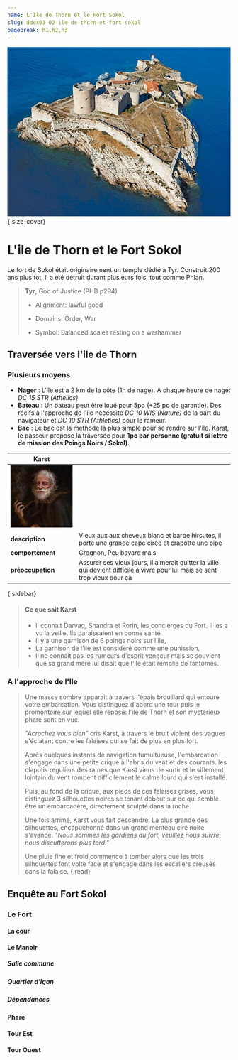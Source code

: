 ```yaml
---
name: L'Ile de Thorn et le Fort Sokol
slug: ddex01-02-ile-de-thorn-et-fort-sokol
pagebreak: h1,h2,h3
---
```


![Cover Image](ressources/chateau_if.jpg){.size-cover}

# L'ile de Thorn et le Fort Sokol

Le fort de Sokol était originairement un temple dédié à Tyr. Construit 200 ans plus tot, il a été détruit durant plusieurs fois, tout comme Phlan.

> **Tyr**,  God of Justice (PHB p294)
> 
> - Alignment: lawful good
> 
> - Domains: Order, War
> 
> - Symbol: Balanced scales resting on a warhammer 

## Traversée vers l'ile de Thorn

### Plusieurs moyens

- **Nager** : L'île est à 2 km de la côte (1h de nage). A chaque heure de nage: *DC 15 STR (Athelics)*.
- **Bateau** :  Un bateau peut être loué pour 5po (+25 po de garantie). Des récifs à l'approche de l'ile necessite *DC 10 WIS (Nature)* de la part du navigateur et *DC 10 STR (Athletics)* pour le rameur.
- **Bac** : Le bac est la methode la plus simple pour se rendre sur l'île. Karst, le passeur propose la traversée pour **1po par personne (gratuit si lettre de mission des Poings Noirs / Sokol)**.

| Karst               ||
| ------------------- | --- |
| ![Karst](ressources/karst.jpg) ||
| **description**     |   Vieux aux aux cheveux blanc et barbe hirsutes, il porte une grande cape cirée et crapotte une pipe |
| **comportement**    |   Grognon, Peu bavard mais  |
| **préoccupation**   |  Assurer ses vieux jours, il aimerait quitter la ville qui devient difficile à vivre pour lui mais se sent trop vieux pour ça   |
{.sidebar}

> #### Ce que sait Karst
> - Il connait Darvag, Shandra et Rorin, les concierges du Fort. Il les a vu la veille. Ils paraissaient en bonne santé,
> - Il y a une garnison de 6 poings noirs sur l'île,
> - La garnison de l'ile est considéré comme une punission,
> - Il ne connait pas les rumeurs d'esprit vengeur mais se souvient que sa grand mère lui disait que l'île était remplie de fantômes.

### A l'approche de l'Ile

> Une masse sombre apparait à travers l'épais brouillard qui entoure votre embarcation. Vous distinguez d'abord une tour puis le promontoire  sur lequel elle repose: l'ile de Thorn et son mysterieux phare sont en vue. 
>
>*"Acrochez vous bien"* cris Karst, à travers le bruit violent des vagues s'éclatant contre les falaises qui se fait de plus en plus fort.
>
> Après quelques instants de navigation tumultueuse, l'embarcation s'engage dans une petite crique à l'abris du vent et des courants.  les clapotis reguliers des rames que Karst viens de sortir et le siflement lointain du vent rompent difficilement le calme lourd qui s'est installé.
>
> Puis, au fond de la crique, aux pieds de ces falaises grises, vous distinguez 3 silhouettes noires se tenant debout sur ce qui semble être un embarcadère, directement sculpté dans la roche.
>
> Une fois arrimé, Karst vous fait déscendre. La plus grande des silhouettes, encapuchonné dans un grand menteau ciré noire s'avance. *"Nous sommes les gardiens du fort, veuillez nous suivre, nous discutterons plus tard."*
>
> Une pluie fine et froid commence à tomber alors que les trois silhouettes font volte face et s'engage dans les escaliers creusés dans la falaise.
{.read}

## Enquête au Fort Sokol



### Le Fort

#### La cour

#### Le Manoir

##### Salle commune

##### Quartier d'Igan

##### Dépendances


#### Phare

#### Tour Est

#### Tour Ouest
